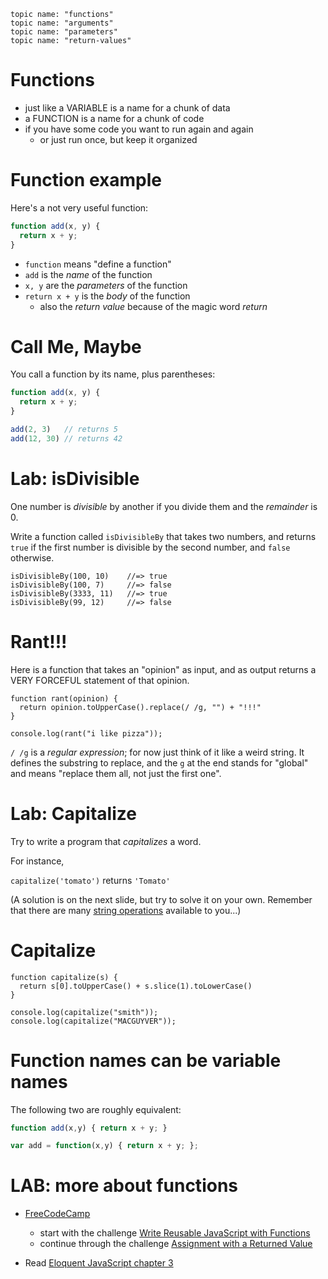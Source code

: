     topic name: "functions"
    topic name: "arguments"
    topic name: "parameters"
    topic name: "return-values"

# Functions

* just like a VARIABLE is a name for a chunk of data
* a FUNCTION is a name for a chunk of code
* if you have some code you want to run again and again
  * or just run once, but keep it organized

# Function example

Here's a not very useful function:

```js
function add(x, y) {
  return x + y;
}
```

* `function` means "define a function"
* `add` is the *name* of the function
* `x, y` are the *parameters* of the function
* `return x + y` is the *body* of the function
  * also the *return value* because of the magic word *return*

# Call Me, Maybe

You call a function by its name, plus parentheses:

```js
function add(x, y) {
  return x + y;
}

add(2, 3)   // returns 5
add(12, 30) // returns 42
```

# Lab: isDivisible

One number is *divisible* by another if you divide them and the *remainder* is 0.

Write a function called `isDivisibleBy` that takes two numbers, and returns `true` if the first number is divisible by the second number, and `false` otherwise.

    isDivisibleBy(100, 10)    //=> true
    isDivisibleBy(100, 7)     //=> false
    isDivisibleBy(3333, 11)   //=> true
    isDivisibleBy(99, 12)     //=> false
    
# Rant!!!

Here is a function that takes an "opinion" as input, and as output returns a VERY FORCEFUL statement of that opinion.

    function rant(opinion) {
      return opinion.toUpperCase().replace(/ /g, "") + "!!!"
    }

    console.log(rant("i like pizza"));

`/ /g` is a *regular expression*; for now just think of it like a weird string. It defines the substring to replace, and the `g` at the end stands for "global" and means "replace them all, not just the first one".

# Lab: Capitalize

Try to write a program that *capitalizes* a word.

For instance, 

`capitalize('tomato')` returns `'Tomato'`

(A solution is on the next slide, but try to solve it on your own. Remember that there are many [string operations](https://developer.mozilla.org/en-US/docs/Web/JavaScript/Reference/Global_Objects/String#Methods_2) available to you...)

# Capitalize

    function capitalize(s) {
      return s[0].toUpperCase() + s.slice(1).toLowerCase()
    }

    console.log(capitalize("smith"));
    console.log(capitalize("MACGUYVER"));

# Function names can be variable names

The following two are roughly equivalent:

```js
function add(x,y) { return x + y; }

var add = function(x,y) { return x + y; };
```

# LAB: more about functions

* [FreeCodeCamp](https://learn.freecodecamp.org/javascript-algorithms-and-data-structures)
    - start with the challenge [Write Reusable JavaScript with Functions](https://learn.freecodecamp.org/javascript-algorithms-and-data-structures/basic-javascript/write-reusable-javascript-with-functions)
    - continue through the challenge [Assignment with a Returned Value](https://learn.freecodecamp.org/javascript-algorithms-and-data-structures/basic-javascript/assignment-with-a-returned-value)

* Read [Eloquent JavaScript chapter 3](http://eloquentjavascript.net/03_functions.html)
